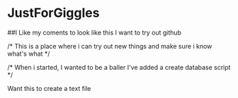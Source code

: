 # JustForGiggles
##I Like my coments to look like this
I want to try out github

/*
This is a place where i can try out new things and make sure i know what's what
*/

/*
When i started, I wanted to be a baller
I've added a create database script
*/

Want this to create a text file
